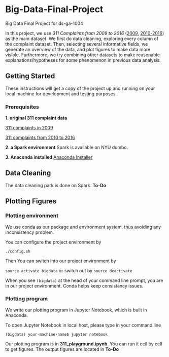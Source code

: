 # Big-Data-Final-Project
Big Data Final Project for ds-ga-1004

In this project, we use _311 Complaints from 2009 to 2016_ ([2009](https://data.cityofnewyork.us/Social-Services/new-311/9s88-aed8), [2010-2016](https://data.cityofnewyork.us/Social-Services/311/wpe2-h2i5)) as the main dataset. We first do data cleaning, exploring every column of the complaint dataset. Then, selecting several informative fields, we generate an overview of the data, and plot figures to make data more visible. Furthermore, we try combining other datasets to make reasonable explanations/hypotheses for some phenomenon in previous data analysis.

## Getting Started

These instructions will get a copy of the project up and running on your local machine for development and testing purposes.

### Prerequisites

**1. original 311 complaint data**

[311 complaints in 2009](https://data.cityofnewyork.us/Social-Services/new-311/9s88-aed8)

[311 complaints from 2010 to 2016](https://data.cityofnewyork.us/Social-Services/311/wpe2-h2i5)

**2. a Spark environment**
Spark is available on NYU dumbo.

**3. Anaconda installed**
[Anaconda Installer](https://www.continuum.io/downloads)

## Data Cleaning

The data cleaning park is done on Spark.
**To-Do**

## Plotting Figures

### Plotting environment

We use conda as our package and environment system, thus avoiding any inconsistency problem.

You can configure the project environment by

`./config.sh`

Then You can switch into our project environment by

`source activate bigdata`
or switch out by
`source deactivate`

When you see `(bigdata)` at the head of your command line prompt, you are in our project environment. Conda helps keep consistancy issues.

### Plotting program

We write our plotting program in Jupyter Notebook, which is built in Anaconda.

To open Jupyter Notebook in local host, please type in your command line

`(bigdata) your-machine-name$ jupyter notebook`

Our plotting program is in **311_playground.ipynb**. You can run it cell by cell to get figures. The output figures are located in **To-Do**
